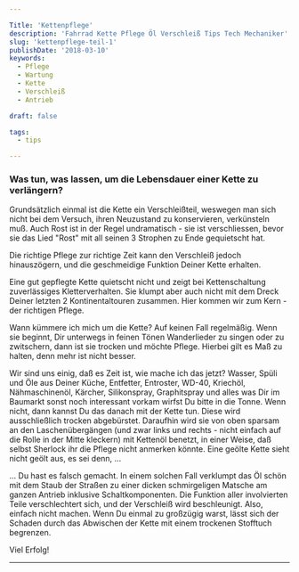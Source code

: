 ```yaml
---

Title: 'Kettenpflege'
description: 'Fahrrad Kette Pflege Öl Verschleiß Tips Tech Mechaniker'
slug: 'kettenpflege-teil-1'
publishDate: '2018-03-10'
keywords:
  - Pflege
  - Wartung
  - Kette
  - Verschleiß
  - Antrieb

draft: false

tags:
  - tips

---
```



### Was tun, was lassen, um die Lebensdauer einer Kette zu verlängern?

Grundsätzlich einmal ist die Kette ein Verschleißteil, weswegen man sich nicht bei dem Versuch, ihren Neuzustand zu konservieren, verkünsteln muß.
Auch Rost ist in der Regel undramatisch - sie ist verschliessen, bevor sie das Lied "Rost" mit all seinen 3 Strophen zu Ende gequietscht hat.

Die richtige Pflege zur richtige Zeit kann den Verschleiß jedoch hinauszögern, und die geschmeidige Funktion Deiner Kette erhalten.

Eine gut gepflegte Kette quietscht nicht und zeigt bei Kettenschaltung zuverlässiges Kletterverhalten. Sie klumpt aber auch nicht mit dem Dreck Deiner letzten 2 Kontinentaltouren zusammen. Hier kommen wir zum Kern - der richtigen Pflege.

Wann kümmere ich mich um die Kette?
Auf keinen Fall regelmäßig. Wenn sie beginnt, Dir unterwegs in feinen Tönen Wanderlieder zu singen oder zu zwitschern, dann ist sie trocken und möchte Pflege. Hierbei gilt es Maß zu halten, denn mehr ist nicht besser.

Wir sind uns einig, daß es Zeit ist, wie mache ich das jetzt?
Wasser, Spüli und Öle aus Deiner Küche, Entfetter, Entroster, WD-40, Kriechöl, Nähmaschinenöl, Kärcher, Silikonspray, Graphitspray und alles was Dir im Baumarkt sonst noch interessant vorkam wirfst Du bitte in die Tonne. Wenn nicht, dann kannst Du das danach mit der Kette tun. Diese wird ausschließlich trocken abgebürstet.
Daraufhin wird sie von oben sparsam an den Laschenübergängen (und zwar links und rechts - nicht einfach auf die Rolle in der Mitte kleckern) mit Kettenöl benetzt, in einer Weise, daß selbst Sherlock ihr die Pflege nicht anmerken könnte.
Eine geölte Kette sieht nicht geölt aus, es sei denn, ...

... Du hast es falsch gemacht. In einem solchen Fall verklumpt das Öl schön mit dem Staub der Straßen zu einer dicken schmirgeligen Matsche am ganzen Antrieb inklusive Schaltkomponenten. Die Funktion aller involvierten Teile verschlechtert sich, und der Verschleiß wird beschleunigt. Also, einfach nicht machen. Wenn Du einmal zu großzügig warst, lässt sich der Schaden durch das Abwischen der Kette mit einem trockenen Stofftuch begrenzen.

Viel Erfolg!

---
